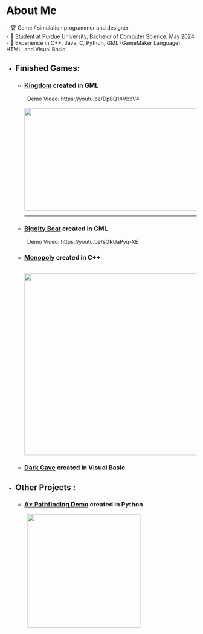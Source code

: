 <h1> About Me </h1>
- 🏆 Game / simulation programmer and designer <br>
- 🏫 Student at Purdue University, Bachelor of Computer Science, May 2024 <br>
- 🧠 Experience in C++, Java, C,  Python, GML (GameMaker Language), HTML, and Visual Basic

- <h2> Finished Games:<br> </h2>
    <ul>
        <li><h3><a href="https://github.com/jbounds101/Kingdom">Kingdom</a> created in GML</h3>
            &nbsp; Demo Video: https://youtu.be/Dp8Q14VbbV4 <br>
            &nbsp; <img src="https://user-images.githubusercontent.com/70382763/120469183-099d7680-c370-11eb-880a-682ff2203830.gif" width="480" height="270"/>
            <hr>
         <li><h3><a href="https://github.com/jbounds101/BiggityBeat">Biggity Beat</a> created in GML</h3>
             &nbsp; Demo Video: https://youtu.be/sORUaPyq-XE <br>
        <li><h3><a href="https://github.com/jbounds101/Monopoly">Monopoly</a> created in C++</h3>
            &nbsp; <img src="https://user-images.githubusercontent.com/70382763/120476077-2b026080-c378-11eb-8a45-71b34f7e103f.png" width="480" height="480"/>
        <li><h3><a href="https://github.com/jbounds101/DarkCave">Dark Cave</a> created in Visual Basic</h3>
            
           
            
    </ul>
- <h2> Other Projects :<br> </h2>
    <ul>
        <li><h3><a href="https://github.com/jbounds101/AStar-PathFinding">A* Pathfinding Demo</a> created in Python</h3>
        &nbsp; <img src="https://user-images.githubusercontent.com/70382763/120475687-b0d1dc00-c377-11eb-93e8-2eaa54e45998.gif" width="300" height="300"/>
    </ul>

    

